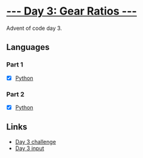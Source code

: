 # [--- Day 3: Gear Ratios ---](https://adventofcode.com/2023/day/3)

Advent of code day 3.

## Languages

### Part 1

- [x] [Python](day-03-part1.py)

### Part 2

- [x] [Python](day-03-part2.py)

## Links

- [Day 3 challenge](https://adventofcode.com/2023/day/3)
- [Day 3 input](https://adventofcode.com/2023/day/3/input)
